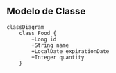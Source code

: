 

## Modelo de Classe

``` mermaid
classDiagram
    class Food {
        +Long id
        +String name
        +LocalDate expirationDate
        +Integer quantity
    }

```
